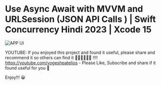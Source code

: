 # Use Async Await with MVVM and URLSession (JSON API Calls ) | Swift Concurrency Hindi 2023 | Xcode 15

![APP UI](async/await.png)

YOUTUBE:
If you enjoyed this project and found it useful, please share and recommend it so others can find it 💚💚💚💚💚💚 !!!! https://youtube.com/yogeshpatelios - Please Like, Subscribe and share if it found useful for you 🤟

Enjoy!!! 😀
